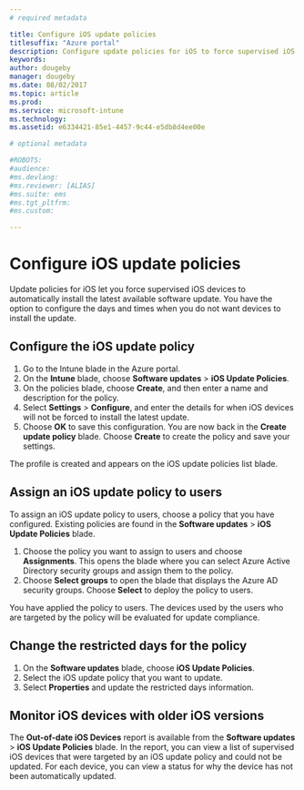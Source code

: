 ```yaml
---
# required metadata

title: Configure iOS update policies
titlesuffix: "Azure portal"
description: Configure update policies for iOS to force supervised iOS devices to automatically install the latest available software update.
keywords:
author: dougeby
manager: dougeby
ms.date: 08/02/2017
ms.topic: article
ms.prod:
ms.service: microsoft-intune
ms.technology:
ms.assetid: e6334421-85e1-4457-9c44-e5db8d4ee00e

# optional metadata

#ROBOTS:
#audience:
#ms.devlang:
#ms.reviewer: [ALIAS]
#ms.suite: ems
#ms.tgt_pltfrm:
#ms.custom:

---
```


# Configure iOS update policies
Update policies for iOS let you force supervised iOS devices to automatically install the latest available software update. You have the option to configure the days and times when you do not want devices to install the update.

## Configure the iOS update policy
1. Go to the Intune blade in the Azure portal.
2. On the **Intune** blade, choose **Software updates** > **iOS Update Policies**.
4. On the policies blade, choose **Create**, and then enter a name and description for the policy.
5. Select **Settings** > **Configure**, and enter the details for when iOS devices will not be forced to install the latest update.
6. Choose **OK** to save this configuration. You are now back in the **Create update policy** blade. Choose **Create** to create the policy and save your settings.

The profile is created and appears on the iOS update policies list blade.

## Assign an iOS update policy to users
To assign an iOS update policy to users, choose a policy that you have configured. Existing policies are found in the **Software updates** > **iOS Update Policies** blade.
1. Choose the policy you want to assign to users and choose **Assignments**. This opens the blade where you can select Azure Active Directory security groups and assign them to the policy.
2. Choose **Select groups** to open the blade that displays the Azure AD security groups. Choose **Select** to deploy the policy to users.

You have applied the policy to users. The devices used by the users who are targeted by the policy will be evaluated for update compliance.

## Change the restricted days for the policy
1. On the **Software updates** blade, choose **iOS Update Policies**.
2. Select the iOS update policy that you want to update.
3. Select **Properties** and update the restricted days information.

## Monitor iOS devices with older iOS versions 
<!-- 1352223 -->
The **Out-of-date iOS Devices** report is available from the **Software updates** > **iOS Update Policies** blade. In the report, you can view a list of supervised iOS devices that were targeted by an iOS update policy and could not be updated. For each device, you can view a status for why the device has not been automatically updated.